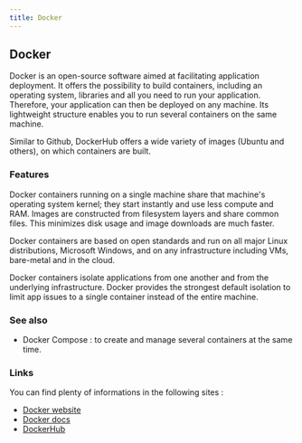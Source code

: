 ```yaml
---
title: Docker
---
```

## Docker

Docker is an open-source software aimed at facilitating application deployment. 
It offers the possibility to build containers, including an operating system, libraries and all you need to run your application. Therefore, your application can then be deployed on any machine. 
Its lightweight structure enables you to run several containers on the same machine.

Similar to Github, DockerHub offers a wide variety of images (Ubuntu and others), on which containers are built.

### Features
Docker containers running on a single machine share that machine's operating system kernel; they start instantly and use less compute and RAM. Images are constructed from filesystem layers and share common files. This minimizes disk usage and image downloads are much faster.

Docker containers are based on open standards and run on all major Linux distributions, Microsoft Windows, and on any infrastructure including VMs, bare-metal and in the cloud.

Docker containers isolate applications from one another and from the underlying infrastructure. Docker provides the strongest default isolation to limit app issues to a single container instead of the entire machine.

### See also
- Docker Compose : to create and manage several containers at the same time.

### Links
You can find plenty of informations in the following sites : 
- [Docker website](https://www.docker.com/)
- [Docker docs](https://docs.docker.com/)
- [DockerHub](https://hub.docker.com/)


